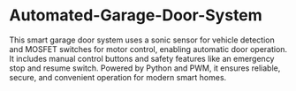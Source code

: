 # Automated-Garage-Door-System
This smart garage door system uses a sonic sensor for vehicle detection and MOSFET switches for motor control, enabling automatic door operation. It includes manual control buttons and safety features like an emergency stop and resume switch. Powered by Python and PWM, it ensures reliable, secure, and convenient operation for modern smart homes.
